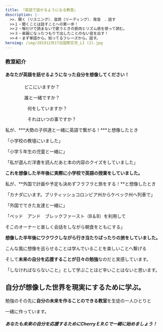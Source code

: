 ```yaml
---
title: 「英語で話せるようになる教室」
description: |-
  >>．聞く（リスニング）．音読（リーディング）．発音　．話す
  >>１・聞くことは話すことへの第一歩！
  >>２・喉だけで読まないで歌うときの筋肉とリズム感を使って読む。
  >>３・楽器になったつもりで出したことのない音を出す！
  >>４・まず単語から。知ってるフレーズから。話す。
heroimg: /img/201912月17日国際交流_LI (2).jpg
---
```

### **教室紹介**

#### **あなたが英語を話せるようになった自分を想像してください！**

　　　　   どこにいますか？　　

　　　　   誰と一緒ですか？　　

　　　　　何をしていますか？

　　　　　それはいつの事ですか？

私が、***大勢の子供達と一緒に英語で繋がる！***と想像したとき

「小学校の教壇にいました」　

「小学５年生の児童と一緒に」

「私が選んだ洋書を読んだあと本の内容のクイズをしていました」

**これを想像した半年後に実際に小学校で英語の授業をしていました。**

私が、**外国で計画や予定も決めずフラフラと旅をする！**と想像したとき

「カナダにいます。ブリティッシュコロンビア州からケベック州へ列車で」

「外国でできた友達と一緒に」

「ベッド　アンド　ブレックファースト（B＆B）を利用して

そこのオーナーと楽しく会話をしながら朝食をともにする」

**想像した半年後にワクワクしながら行き当たりばったりの旅をしていました。**

こんな風に想像を巡らせることは学んでいることを楽しいことへ繋げる

そして**未来の自分を応援することが日々の勉強**なのだと実感しています。

「しなければならないこと」として学ぶことほど辛いことはないと思います。

## 自分が想像した世界を現実にするために学ぶ。

勉強のその先に**自分の未来を作ることのできる教室**を生徒の一人ひとりと

一緒に作っています。

##### **あなたも未来の自分を応援するためにCherry E.R.Cで一緒に始めましょう！**
